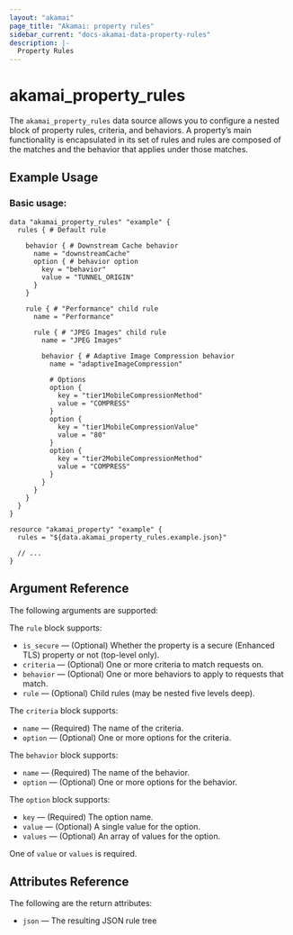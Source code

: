 ```yaml
---
layout: "akamai"
page_title: "Akamai: property rules"
sidebar_current: "docs-akamai-data-property-rules"
description: |-
  Property Rules
---
```


# akamai_property_rules

The `akamai_property_rules` data source allows you to configure a nested block of property rules, criteria, and behaviors. A property’s main functionality is encapsulated in its set of rules and rules are composed of the matches and the behavior that applies under those matches.

## Example Usage

### Basic usage:

```hcl
data "akamai_property_rules" "example" {
  rules { # Default rule
  
    behavior { # Downstream Cache behavior
      name = "downstreamCache"
      option { # behavior option
        key = "behavior"
        value = "TUNNEL_ORIGIN"
      }
    }
  
    rule { # "Performance" child rule
      name = "Performance"
      
      rule { # "JPEG Images" child rule 
        name = "JPEG Images"
        
        behavior { # Adaptive Image Compression behavior
          name = "adaptiveImageCompression"
          
          # Options
          option {
            key = "tier1MobileCompressionMethod"
            value = "COMPRESS"
          }
          option {
            key = "tier1MobileCompressionValue"
            value = "80"
          }
          option {
            key = "tier2MobileCompressionMethod"
            value = "COMPRESS"
          }
        }
      }
    }
  }
}

resource "akamai_property" "example" {
  rules = "${data.akamai_property_rules.example.json}"
  
  // ...
}
```

## Argument Reference

The following arguments are supported:

The `rule` block supports:

* `is_secure` — (Optional) Whether the property is a secure (Enhanced TLS) property or not (top-level only).
* `criteria` — (Optional) One or more criteria to match requests on.
* `behavior` — (Optional) One or more behaviors to apply to requests that match.
* `rule` — (Optional) Child rules (may be nested five levels deep).

The `criteria` block supports:

* `name` — (Required) The name of the criteria.
* `option` — (Optional) One or more options for the criteria.


The `behavior` block supports:

* `name` — (Required) The name of the behavior.
* `option` — (Optional) One or more options for the behavior.

The `option` block supports:

* `key` — (Required) The option name.
* `value` — (Optional) A single value for the option.
* `values` — (Optional) An array of values for the option.

One of `value` or `values` is required.

## Attributes Reference

The following are the return attributes:

* `json` — The resulting JSON rule tree
